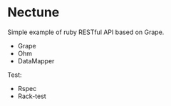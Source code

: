 Nectune
=======

Simple example of ruby RESTful API based on Grape.

- Grape
- Ohm
- DataMapper

Test:
- Rspec
- Rack-test

